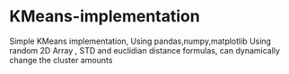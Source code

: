 # KMeans-implementation
Simple KMeans implementation,
Using pandas,numpy,matplotlib
Using random 2D Array , STD  and euclidian distance formulas, can dynamically change the cluster amounts
